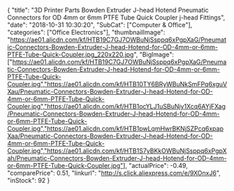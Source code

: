 {
	"title": "3D Printer Parts Bowden Extruder J-head Hotend Pneumatic Connectors for OD 4mm or 6mm PTFE Tube Quick Coupler j-head Fittings",
	"date": "2018-10-31 10:30:20",
	"SubCat": ["Computer & Office"],
	"categories": ["Office Electronics"],
	"thumbnailImage": "https://ae01.alicdn.com/kf/HTB19C7GJ7OWBuNjSsppq6xPgpXaG/Pneumatic-Connectors-Bowden-Extruder-J-head-Hotend-for-OD-4mm-or-6mm-PTFE-Tube-Quick-Coupler.jpg_220x220.jpg",
	"BigImage": ["https://ae01.alicdn.com/kf/HTB19C7GJ7OWBuNjSsppq6xPgpXaG/Pneumatic-Connectors-Bowden-Extruder-J-head-Hotend-for-OD-4mm-or-6mm-PTFE-Tube-Quick-Coupler.jpg","https://ae01.alicdn.com/kf/HTB10TY6BRyWBuNkSmFPq6xguVXau/Pneumatic-Connectors-Bowden-Extruder-J-head-Hotend-for-OD-4mm-or-6mm-PTFE-Tube-Quick-Coupler.jpg","https://ae01.alicdn.com/kf/HTB1ocYLJ1uSBuNjy1Xcq6AYjFXag/Pneumatic-Connectors-Bowden-Extruder-J-head-Hotend-for-OD-4mm-or-6mm-PTFE-Tube-Quick-Coupler.jpg","https://ae01.alicdn.com/kf/HTB1pwLqmHwrBKNjSZPcq6xpapXaa/Pneumatic-Connectors-Bowden-Extruder-J-head-Hotend-for-OD-4mm-or-6mm-PTFE-Tube-Quick-Coupler.jpg","https://ae01.alicdn.com/kf/HTB1S7yBKkOWBuNjSsppq6xPgpXah/Pneumatic-Connectors-Bowden-Extruder-J-head-Hotend-for-OD-4mm-or-6mm-PTFE-Tube-Quick-Coupler.jpg"],
	"actualPrice": -0.49,
	"comparePrice": 0.51,
	"linkurl": "http://s.click.aliexpress.com/e/9XOnxJ6",
	"inStock": 92
}
